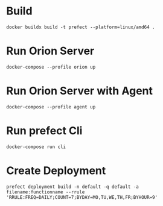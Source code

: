 # Build
```docker buildx build -t prefect --platform=linux/amd64 .```

# Run Orion Server
```docker-compose --profile orion up```

# Run Orion Server with Agent
```docker-compose --profile agent up```

# Run prefect Cli
```docker-compose run cli```

# Create Deployment
```prefect deployment build -n default -q default -a filename:functionname --rrule 'RRULE:FREQ=DAILY;COUNT=7;BYDAY=MO,TU,WE,TH,FR;BYHOUR=9'```